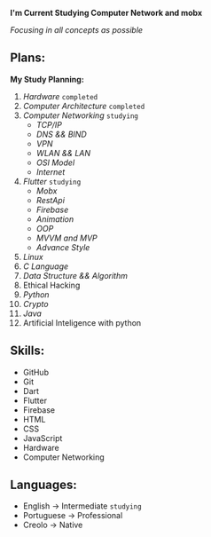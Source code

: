 **I'm Current Studying Computer Network and mobx**

_Focusing in all concepts as possible_

## Plans:

__My Study Planning:__
1. _Hardware_ `completed`
2. _Computer Architecture_ `completed`
3. _Computer Networking_ `studying`
   * _TCP/IP_
   * _DNS && BIND_
   * _VPN_
   * _WLAN && LAN_
   * _OSI Model_
   * _Internet_ 
4. _Flutter_ `studying`
   * _Mobx_
   * _RestApi_
   * _Firebase_
   * _Animation_
   * _OOP_
   * _MVVM and MVP_
   * _Advance Style_
5. _Linux_
6. _C Language_
7. _Data Structure && Algorithm_
8. Ethical Hacking
9. _Python_
10. _Crypto_
11. _Java_
12. Artificial Inteligence with python

## Skills: 

* GitHub
* Git
* Dart
* Flutter
* Firebase
* HTML
* CSS
* JavaScript
* Hardware
* Computer Networking

## Languages: 

* English -> Intermediate `studying`
* Portuguese -> Professional 
* Creolo -> Native
